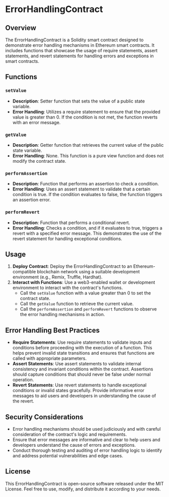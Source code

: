 # ErrorHandlingContract 

## Overview

The ErrorHandlingContract is a Solidity smart contract designed to demonstrate error handling mechanisms in Ethereum smart contracts. It includes functions that showcase the usage of require statements, assert statements, and revert statements for handling errors and exceptions in smart contracts.

## Functions

### `setValue`

- **Description**: Setter function that sets the value of a public state variable.
- **Error Handling**: Utilizes a require statement to ensure that the provided value is greater than 0. If the condition is not met, the function reverts with an error message.

### `getValue`

- **Description**: Getter function that retrieves the current value of the public state variable.
- **Error Handling**: None. This function is a pure view function and does not modify the contract state.

### `performAssertion`

- **Description**: Function that performs an assertion to check a condition.
- **Error Handling**: Uses an assert statement to validate that a certain condition is true. If the condition evaluates to false, the function triggers an assertion error.

### `performRevert`

- **Description**: Function that performs a conditional revert.
- **Error Handling**: Checks a condition, and if it evaluates to true, triggers a revert with a specified error message. This demonstrates the use of the revert statement for handling exceptional conditions.

## Usage

1. **Deploy Contract**: Deploy the ErrorHandlingContract to an Ethereum-compatible blockchain network using a suitable development environment (e.g., Remix, Truffle, Hardhat).
2. **Interact with Functions**: Use a web3-enabled wallet or development environment to interact with the contract's functions.
    - Call the `setValue` function with a value greater than 0 to set the contract state.
    - Call the `getValue` function to retrieve the current value.
    - Call the `performAssertion` and `performRevert` functions to observe the error handling mechanisms in action.

## Error Handling Best Practices

- **Require Statements**: Use require statements to validate inputs and conditions before proceeding with the execution of a function. This helps prevent invalid state transitions and ensures that functions are called with appropriate parameters.
- **Assert Statements**: Use assert statements to validate internal consistency and invariant conditions within the contract. Assertions should capture conditions that should never be false under normal operation.
- **Revert Statements**: Use revert statements to handle exceptional conditions or invalid states gracefully. Provide informative error messages to aid users and developers in understanding the cause of the revert.

## Security Considerations

- Error handling mechanisms should be used judiciously and with careful consideration of the contract's logic and requirements.
- Ensure that error messages are informative and clear to help users and developers understand the cause of errors and exceptions.
- Conduct thorough testing and auditing of error handling logic to identify and address potential vulnerabilities and edge cases.

## License

This ErrorHandlingContract is open-source software released under the MIT License. Feel free to use, modify, and distribute it according to your needs.
